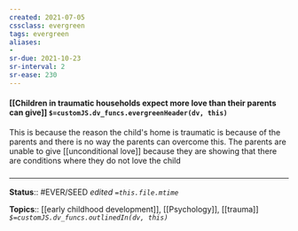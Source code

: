 ```yaml
---
created: 2021-07-05
cssclass: evergreen
tags: evergreen
aliases:
- 
sr-due: 2021-10-23
sr-interval: 2
sr-ease: 230
---
```


#### [[Children in traumatic households expect more love than their parents can give]] `$=customJS.dv_funcs.evergreenHeader(dv, this)`

This is because the reason the child's home is traumatic is because of the parents and there is no way the parents can overcome this. The parents are unable to give [[unconditional love]] because they are showing that there are conditions where they do not love the child

### <hr class="footnote"/>

**Status**:: #EVER/SEED
*edited `=this.file.mtime`*

**Topics**:: [[early childhood development]], [[Psychology]], [[trauma]]
*`$=customJS.dv_funcs.outlinedIn(dv, this)`*



